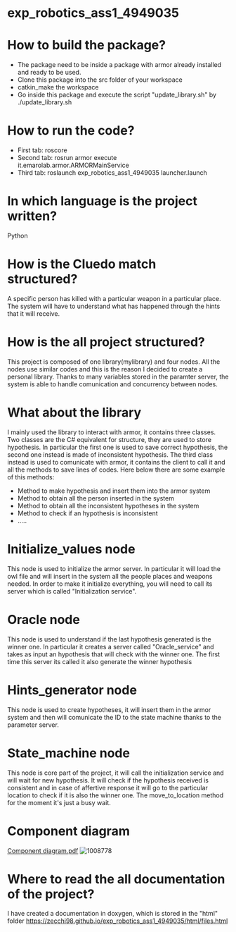 # exp_robotics_ass1_4949035


# How to build the package?
- The package need to be inside a package with armor already installed and ready to be used.
- Clone this package into the src folder of your workspace
- catkin_make the workspace
- Go inside this package and execute the script "update_library.sh" by ./update_library.sh


# How to run the code?
- First tab: roscore
- Second tab: rosrun armor execute it.emarolab.armor.ARMORMainService
- Third tab: roslaunch exp_robotics_ass1_4949035 launcher.launch


# In which language is the project written?
Python


# How is the Cluedo match structured?
A specific person has killed with a particular weapon in a particular place. The system will have to understand what has happened through the hints that it will receive.


# How is the all project structured?
This project is composed of one library(mylibrary) and four nodes. All the nodes use similar codes and this is the reason I decided to create a personal library. Thanks to many variables stored in the paramter server, the system is able to handle comunication and concurrency between nodes.


# What about the library
I mainly used the library to interact with armor, it contains three classes. Two classes are the C# equivalent for structure, they are used to store hypothesis. In particular the first one is used to save correct hypothesis, the second one instead is made of inconsistent hypothesis.
The third class instead is used to comunicate with armor, it contains the client to call it and all the methods to save lines of codes. 
Here below there are some example of this methods:
- Method to make hypothesis and insert them into the armor system
- Method to obtain all the person inserted in the system
- Method to obtain all the inconsistent hypotheses in the system
- Method to check if an hypothesis is inconsistent
- .....


# Initialize_values node
This node is used to initialize the armor server. In particular it will load the owl file and will insert in the system all the people places and weapons needed. In order to make it initialize everything, you will need to call its server which is called "Initialization service".


# Oracle node
This node is used to understand if the last hypothesis generated is the winner one. In particular it creates a server called "Oracle_service" and takes as input an hypothesis that will check with the winner one. The first time this server its called it also generate the winner hypothesis


# Hints_generator node
This node is used to create hypotheses, it will insert them in the armor system and then will comunicate the ID to the state machine thanks to the parameter server.


# State_machine node
This node is core part of the project, it will call the initialization service and will wait for new hypothesis.
It will check if the hypothesis received is consistent and in case of affertive response it will go to the particular location to check if it is also the winner one.
The move_to_location method for the moment it's just a busy wait.

# Component diagram

[Component diagram.pdf](https://github.com/zecchi98/exp_robotics_ass1_4949035/files/7537091/Component.diagram.pdf)
![1008778](https://user-images.githubusercontent.com/78590047/141748541-09659ad5-2411-4518-82e7-1caee6723365.jpg)

# Where to read the all documentation of the project?
I have created a documentation in doxygen, which is stored in the "html" folder
https://zecchi98.github.io/exp_robotics_ass1_4949035/html/files.html

